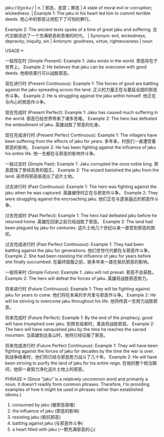 jaku:/ˈdʒɑːkuː/ | n. | 邪恶，恶意；罪恶 | A state of moral evil or corruption; wickedness. |  Example 1: The jaku in his heart led him to commit terrible deeds.  他心中的邪恶让他犯下了可怕的罪行。

Example 2:  The ancient texts spoke of a time of great jaku and suffering. 古代文献讲述了一个充满邪恶和苦难的时代。 | Synonym: evil, wickedness, depravity, iniquity, sin | Antonym: goodness, virtue, righteousness | noun

USAGE->

一般现在时 (Simple Present):
Example 1: Jaku exists in the world. 邪恶存在于世界上。
Example 2:  He believes that jaku can be overcome with good deeds. 他相信善行可以战胜邪恶。


现在进行时 (Present Continuous):
Example 1: The forces of good are battling against the jaku spreading across the land. 正义的力量正在与蔓延全国的邪恶作斗争。
Example 2: He is struggling against the jaku within himself. 他正在与内心的邪恶作斗争。


现在完成时 (Present Perfect):
Example 1:  Jaku has caused much suffering in the world. 邪恶已给世界带来了诸多苦难。
Example 2: The hero has defeated the embodiment of jaku. 英雄战胜了邪恶的化身。


现在完成进行时 (Present Perfect Continuous):
Example 1: The villagers have been suffering from the effects of jaku for years. 多年来，村民们一直遭受着邪恶的影响。
Example 2: He has been fighting against the influence of jaku his entire life. 他一生都在与邪恶的影响作斗争。


一般过去时 (Simple Past):
Example 1:  Jaku corrupted the once noble king. 邪恶腐蚀了曾经高贵的国王。
Example 2: The wizard banished the jaku from the land.  巫师将邪恶驱逐出了这片土地。


过去进行时 (Past Continuous):
Example 1:  The hero was fighting against the jaku when he was captured. 英雄被俘时正在与邪恶作斗争。
Example 2:  They were struggling against the encroaching jaku. 他们正在与逐渐逼近的邪恶作斗争。


过去完成时 (Past Perfect):
Example 1: The hero had defeated jaku before he returned home. 英雄在回家之前已经战胜了邪恶。
Example 2: The land had been plagued by jaku for centuries. 这片土地几个世纪以来一直受到邪恶的困扰。


过去完成进行时 (Past Perfect Continuous):
Example 1: They had been battling against the jaku for generations. 他们世世代代都在与邪恶作斗争。
Example 2:  She had been resisting the influence of jaku for years before she finally succumbed. 在最终屈服之前，她多年来一直在抵抗邪恶的影响。


一般将来时 (Simple Future):
Example 1:  Jaku will not prevail. 邪恶不会获胜。
Example 2: The hero will defeat the forces of jaku. 英雄将战胜邪恶势力。


将来进行时 (Future Continuous):
Example 1:  They will be fighting against jaku for years to come.  他们将在未来的岁月里与邪恶作斗争。
Example 2: He will be striving to overcome jaku throughout his life. 他将终其一生努力战胜邪恶。


将来完成时 (Future Perfect):
Example 1: By the end of the prophecy, good will have triumphed over jaku. 到预言结束时，善良将战胜邪恶。
Example 2: The hero will have vanquished jaku by the time he reaches the sacred mountain. 当英雄到达圣山时，他将已经征服了邪恶。


将来完成进行时 (Future Perfect Continuous):
Example 1: They will have been fighting against the forces of jaku for decades by the time the war is over. 到战争结束时，他们将已经与邪恶势力战斗了几十年。
Example 2:  He will have been striving to purify the land of jaku for his entire reign. 在他的整个统治期间，他将一直努力净化这片土地上的邪恶。



PHRASE->
(Since "jaku" is a relatively uncommon word and primarily a noun, it doesn't readily form common phrases. Therefore, I'm providing examples of how it might be used in phrases rather than established idioms.)

1. consumed by jaku (被邪恶吞噬)
2. the influence of jaku (邪恶的影响)
3. resisting jaku (抵抗邪恶)
4. battling against jaku (与邪恶作斗争)
5. a heart filled with jaku (一颗充满邪恶的心) 
